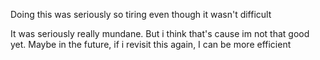 <p>Doing this was seriously so tiring even though it wasn't difficult</p>

<p>It was seriously really mundane. But i think that's cause im not that good yet. Maybe in the future, if i revisit this again, I can be more efficient</p>
